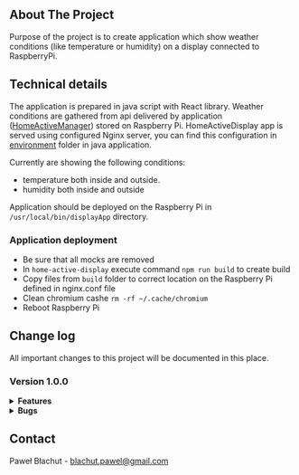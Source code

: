 ## About The Project

Purpose of the project is to create application which show weather conditions (like temperature or humidity) on a display connected to RaspberryPi.

## Technical details

The application is prepared in java script with React library. Weather conditions are gathered from api delivered by application ([HomeActiveManager](https://github.com/pawbla/HomeActiveManager)) stored on Raspberry Pi. HomeActiveDisplay app is served using configured Nginx server, you can find this configuration in [environment](https://github.com/pawbla/HomeActiveManager/tree/develop/environment) folder in java application.

Currently are showing the following conditions:
- temperature both inside and outside.
- humidity both inside and outside

Application should be deployed on the Raspberry Pi in `/usr/local/bin/displayApp` directory.

### Application deployment

- Be sure that all mocks are removed
- In `home-active-display` execute command `npm run build` to create build
- Copy files from `build` folder to correct location on the Raspberry Pi defined in nginx.conf file
- Clean chromium cashe `rm -rf ~/.cache/chromium`
- Reboot Raspberry Pi

## Change log
All important changes to this project will be documented in this place.

### Version 1.0.0
<details>
<summary><b>Features</b> </summary>

* Show air pollution information (e.g. CAQI)
* Show sun rise and sun set time
* Show wind speed and direction
* Show atmoshperic pressure
* Show internal and external temperature and humidity

</details>

<details>
<summary><b>Bugs</b></summary>

* Missing icons after deploying on Raspberry Pi - fixed in commit [01d06e2c9dd0c94b291c5e430875e7d039d079d1](https://github.com/pawbla/HomeActiveDisplay/commit/01d06e2c9dd0c94b291c5e430875e7d039d079d1)

</details>

## Contact

Paweł Błachut - blachut.pawel@gmail.com
